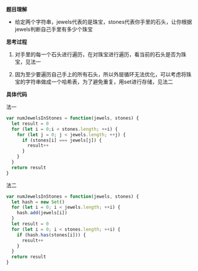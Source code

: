 **题目理解**

- 给定两个字符串，jewels代表的是珠宝，stones代表你手里的石头，让你根据jewels判断自己手里有多少个珠宝

**思考过程**

1. 对手里的每一个石头进行遍历，在对珠宝进行遍历，看当前的石头是否为珠宝，见法一

2. 因为至少要遍历自己手上的所有石头，所以外层循环无法优化，可以考虑将珠宝的字符串做成一个哈希表，为了避免重复，用set进行存储，见法二

**具体代码**

法一
```JavaScript
var numJewelsInStones = function(jewels, stones) {
  let result = 0
  for (let i = 0;i < stones.length; ++i) {
    for (let j = 0; j < jewels.length; ++j) {
      if (stones[i] === jewels[j]) {
        result++
      }
    }
  }
  return result
}
```

法二
```JavaScript
var numJewelsInStones = function(jewels, stones) {
  let hash = new Set()
  for (let i = 0; i < jewels.length; ++i) {
    hash.add(jewels[i])
  }
  let result = 0
  for (let i = 0; i < stones.length; ++i) {
    if (hash.has(stones[i])) {
      result++
    }
  }
  return result
}
```
